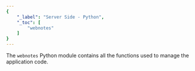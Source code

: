 ```yaml
---
{
	"_label": "Server Side - Python",
	"_toc": [
		"webnotes"
	]
}
---
```

The `webnotes` Python module contains all the functions used to manage the application code.